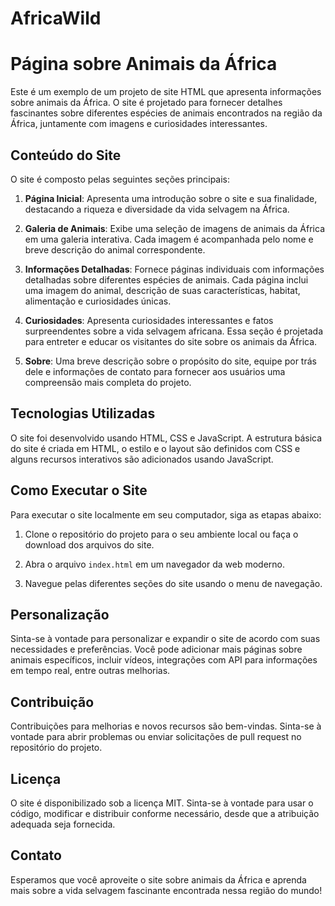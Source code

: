 # AfricaWild

# Página sobre Animais da África

Este é um exemplo de um projeto de site HTML que apresenta informações sobre animais da África. O site é projetado para fornecer detalhes fascinantes sobre diferentes espécies de animais encontrados na região da África, juntamente com imagens e curiosidades interessantes.

## Conteúdo do Site

O site é composto pelas seguintes seções principais:

1. **Página Inicial**: Apresenta uma introdução sobre o site e sua finalidade, destacando a riqueza e diversidade da vida selvagem na África.

2. **Galeria de Animais**: Exibe uma seleção de imagens de animais da África em uma galeria interativa. Cada imagem é acompanhada pelo nome e breve descrição do animal correspondente.

3. **Informações Detalhadas**: Fornece páginas individuais com informações detalhadas sobre diferentes espécies de animais. Cada página inclui uma imagem do animal, descrição de suas características, habitat, alimentação e curiosidades únicas.

4. **Curiosidades**: Apresenta curiosidades interessantes e fatos surpreendentes sobre a vida selvagem africana. Essa seção é projetada para entreter e educar os visitantes do site sobre os animais da África.

5. **Sobre**: Uma breve descrição sobre o propósito do site, equipe por trás dele e informações de contato para fornecer aos usuários uma compreensão mais completa do projeto.

## Tecnologias Utilizadas

O site foi desenvolvido usando HTML, CSS e JavaScript. A estrutura básica do site é criada em HTML, o estilo e o layout são definidos com CSS e alguns recursos interativos são adicionados usando JavaScript.

## Como Executar o Site

Para executar o site localmente em seu computador, siga as etapas abaixo:

1. Clone o repositório do projeto para o seu ambiente local ou faça o download dos arquivos do site.

2. Abra o arquivo `index.html` em um navegador da web moderno.

3. Navegue pelas diferentes seções do site usando o menu de navegação.

## Personalização

Sinta-se à vontade para personalizar e expandir o site de acordo com suas necessidades e preferências. Você pode adicionar mais páginas sobre animais específicos, incluir vídeos, integrações com API para informações em tempo real, entre outras melhorias.

## Contribuição

Contribuições para melhorias e novos recursos são bem-vindas. Sinta-se à vontade para abrir problemas ou enviar solicitações de pull request no repositório do projeto.

## Licença

O site é disponibilizado sob a licença MIT. Sinta-se à vontade para usar o código, modificar e distribuir conforme necessário, desde que a atribuição adequada seja fornecida.

## Contato


Esperamos que você aproveite o site sobre animais da África e aprenda mais sobre a vida selvagem fascinante encontrada nessa região do mundo!
